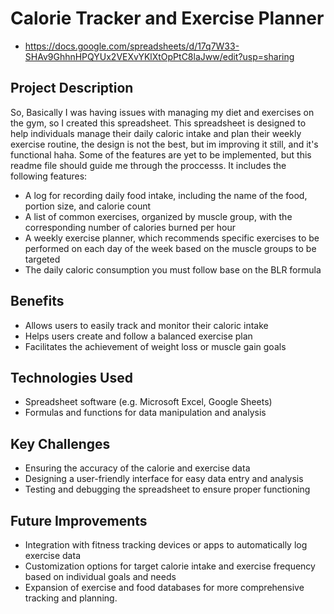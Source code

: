 # Calorie Tracker and Exercise Planner
- https://docs.google.com/spreadsheets/d/17q7W33-SHAv9GhhnHPQYUx2VEXvYKlXtOpPtC8laJww/edit?usp=sharing
## Project Description

So, Basically I was having issues with managing my diet and exercises on the gym, so I created this spreadsheet. This spreadsheet is designed to help individuals manage their daily caloric intake and plan their weekly exercise routine, the design is not the best, but im improving it still, and it's functional haha. Some of the features are yet to be implemented, but this readme file should guide me through the proccesss. It includes the following features:

- A log for recording daily food intake, including the name of the food, portion size, and calorie count
- A list of common exercises, organized by muscle group, with the corresponding number of calories burned per hour
- A weekly exercise planner, which recommends specific exercises to be performed on each day of the week based on the muscle groups to be targeted
- The daily caloric consumption you must follow base on the BLR formula

## Benefits

- Allows users to easily track and monitor their caloric intake
- Helps users create and follow a balanced exercise plan
- Facilitates the achievement of weight loss or muscle gain goals

## Technologies Used

- Spreadsheet software (e.g. Microsoft Excel, Google Sheets)
- Formulas and functions for data manipulation and analysis

## Key Challenges

- Ensuring the accuracy of the calorie and exercise data
- Designing a user-friendly interface for easy data entry and analysis
- Testing and debugging the spreadsheet to ensure proper functioning

## Future Improvements

- Integration with fitness tracking devices or apps to automatically log exercise data
- Customization options for target calorie intake and exercise frequency based on individual goals and needs
- Expansion of exercise and food databases for more comprehensive tracking and planning.
